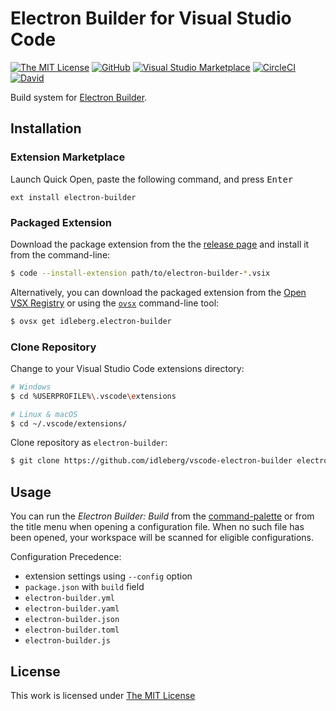 # Electron Builder for Visual Studio Code

[![The MIT License](https://flat.badgen.net/badge/license/MIT/orange)](http://opensource.org/licenses/MIT)
[![GitHub](https://flat.badgen.net/github/release/idleberg/vscode-electron-builder)](https://github.com/idleberg/vscode-electron-builder/releases)
[![Visual Studio Marketplace](https://vsmarketplacebadge.apphb.com/installs-short/idleberg.electron-builder.svg?style=flat-square)](https://marketplace.visualstudio.com/items?itemName=idleberg.electron-builder)
[![CircleCI](https://flat.badgen.net/circleci/github/idleberg/vscode-electron-builder)](https://circleci.com/gh/idleberg/vscode-electron-builder)
[![David](https://flat.badgen.net/david/dep/idleberg/vscode-electron-builder)](https://david-dm.org/idleberg/vscode-electron-builder)

Build system for [Electron Builder](https://www.electron.build/).

## Installation

### Extension Marketplace

Launch Quick Open, paste the following command, and press <kbd>Enter</kbd>

`ext install electron-builder`

### Packaged Extension

Download the package extension from the the [release page](https://github.com/idleberg/vscode-electron-builder/releases) and install it from the command-line:

```bash
$ code --install-extension path/to/electron-builder-*.vsix
```

Alternatively, you can download the packaged extension from the [Open VSX Registry](https://open-vsx.org/) or using the [`ovsx`](https://www.npmjs.com/package/ovsx) command-line tool:

```bash
$ ovsx get idleberg.electron-builder
```

### Clone Repository

Change to your Visual Studio Code extensions directory:

```bash
# Windows
$ cd %USERPROFILE%\.vscode\extensions

# Linux & macOS
$ cd ~/.vscode/extensions/
```

Clone repository as `electron-builder`:

```bash
$ git clone https://github.com/idleberg/vscode-electron-builder electron-builder
```

## Usage

You can run the *Electron Builder: Build* from the [command-palette](https://code.visualstudio.com/docs/editor/codebasics#_command-palette) or from the title menu when opening a configuration file. When no such file has been opened, your workspace will be scanned for eligible configurations.

Configuration Precedence:

- extension settings using `--config` option
- `package.json` with `build` field
- `electron-builder.yml`
- `electron-builder.yaml`
- `electron-builder.json`
- `electron-builder.toml`
- `electron-builder.js`

## License

This work is licensed under [The MIT License](https://opensource.org/licenses/MIT)
